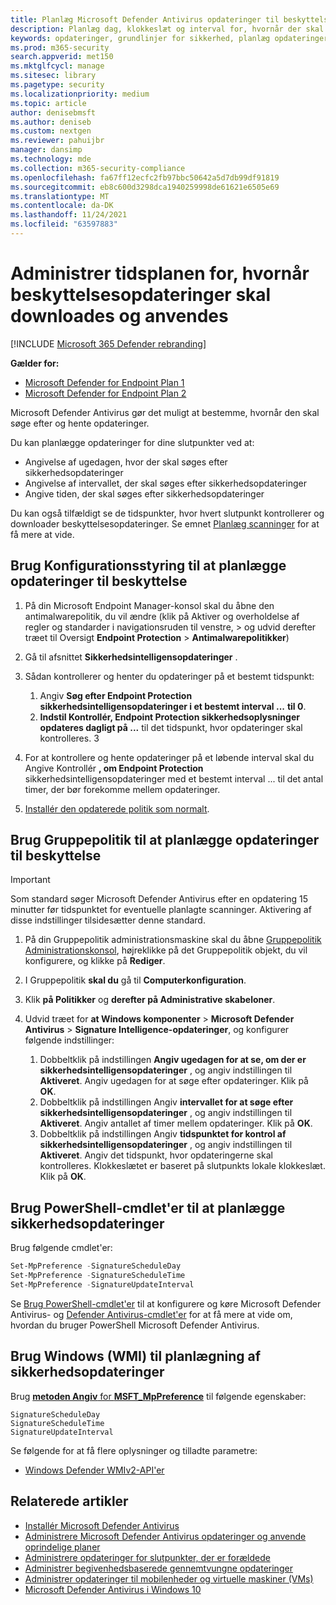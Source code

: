 ```yaml
---
title: Planlæg Microsoft Defender Antivirus opdateringer til beskyttelse
description: Planlæg dag, klokkeslæt og interval for, hvornår der skal downloades beskyttelsesopdateringer
keywords: opdateringer, grundlinjer for sikkerhed, planlæg opdateringer
ms.prod: m365-security
search.appverid: met150
ms.mktglfcycl: manage
ms.sitesec: library
ms.pagetype: security
ms.localizationpriority: medium
ms.topic: article
author: denisebmsft
ms.author: deniseb
ms.custom: nextgen
ms.reviewer: pahuijbr
manager: dansimp
ms.technology: mde
ms.collection: m365-security-compliance
ms.openlocfilehash: fa67ff12ecfc2fb97bbc50642a5d7db99df91819
ms.sourcegitcommit: eb8c600d3298dca1940259998de61621e6505e69
ms.translationtype: MT
ms.contentlocale: da-DK
ms.lasthandoff: 11/24/2021
ms.locfileid: "63597883"
---
```

# <a name="manage-the-schedule-for-when-protection-updates-should-be-downloaded-and-applied"></a>Administrer tidsplanen for, hvornår beskyttelsesopdateringer skal downloades og anvendes

[!INCLUDE [Microsoft 365 Defender rebranding](../../includes/microsoft-defender.md)]


**Gælder for:**
- [Microsoft Defender for Endpoint Plan 1](https://go.microsoft.com/fwlink/p/?linkid=2154037)
- [Microsoft Defender for Endpoint Plan 2](https://go.microsoft.com/fwlink/p/?linkid=2154037)

Microsoft Defender Antivirus gør det muligt at bestemme, hvornår den skal søge efter og hente opdateringer.

Du kan planlægge opdateringer for dine slutpunkter ved at:

- Angivelse af ugedagen, hvor der skal søges efter sikkerhedsopdateringer
- Angivelse af intervallet, der skal søges efter sikkerhedsopdateringer
- Angive tiden, der skal søges efter sikkerhedsopdateringer

Du kan også tilfældigt se de tidspunkter, hvor hvert slutpunkt kontrollerer og downloader beskyttelsesopdateringer. Se emnet [Planlæg scanninger](scheduled-catch-up-scans-microsoft-defender-antivirus.md) for at få mere at vide.

## <a name="use-configuration-manager-to-schedule-protection-updates"></a>Brug Konfigurationsstyring til at planlægge opdateringer til beskyttelse

1. På din Microsoft Endpoint Manager-konsol skal du åbne den antimalwarepolitik, du vil ændre (klik på  Aktiver og overholdelse af regler og standarder i navigationsruden til venstre,  \> og udvid derefter træet til Oversigt **Endpoint Protection** \> **Antimalwarepolitikker**)

2. Gå til afsnittet **Sikkerhedsintelligensopdateringer** .

3. Sådan kontrollerer og henter du opdateringer på et bestemt tidspunkt:
      1. Angiv **Søg efter Endpoint Protection sikkerhedsintelligensopdateringer i et bestemt interval ...** **til 0**.
      2. **Indstil Kontrollér, Endpoint Protection sikkerhedsoplysninger opdateres dagligt på ...** til det tidspunkt, hvor opdateringer skal kontrolleres.
      3
4. For at kontrollere og hente opdateringer på et løbende interval skal du Angive Kontrollér **, om Endpoint Protection** sikkerhedsintelligensopdateringer med et bestemt interval ... til det antal timer, der bør forekomme mellem opdateringer.

5. [Installér den opdaterede politik som normalt](/sccm/protect/deploy-use/endpoint-antimalware-policies#deploy-an-antimalware-policy-to-client-computers).

## <a name="use-group-policy-to-schedule-protection-updates"></a>Brug Gruppepolitik til at planlægge opdateringer til beskyttelse

> [!IMPORTANT]
> Som standard søger Microsoft Defender Antivirus efter en opdatering 15 minutter før tidspunktet for eventuelle planlagte scanninger. Aktivering af disse indstillinger tilsidesætter denne standard.

1. På din Gruppepolitik administrationsmaskine skal du åbne [Gruppepolitik Administrationskonsol](/previous-versions/windows/it-pro/windows-server-2008-R2-and-2008/cc731212(v=ws.11)), højreklikke på det Gruppepolitik objekt, du vil konfigurere, og klikke på **Rediger**.

2. I Gruppepolitik **skal du** gå til **Computerkonfiguration**.

3. Klik **på Politikker** og **derefter på Administrative skabeloner**.

4. Udvid træet for **at Windows komponenter** \> **Microsoft Defender Antivirus** \> **Signature Intelligence-opdateringer**, og konfigurer følgende indstillinger:

    1. Dobbeltklik på indstillingen **Angiv ugedagen for at se, om der er sikkerhedsintelligensopdateringer** , og angiv indstillingen til **Aktiveret**. Angiv ugedagen for at søge efter opdateringer. Klik på **OK**.
    2. Dobbeltklik på indstillingen Angiv **intervallet for at søge efter sikkerhedsintelligensopdateringer** , og angiv indstillingen til **Aktiveret**. Angiv antallet af timer mellem opdateringer. Klik på **OK**.
    3. Dobbeltklik på indstillingen Angiv **tidspunktet for kontrol af sikkerhedsintelligensopdateringer** , og angiv indstillingen til **Aktiveret**. Angiv det tidspunkt, hvor opdateringerne skal kontrolleres. Klokkeslætet er baseret på slutpunkts lokale klokkeslæt. Klik på **OK**.

## <a name="use-powershell-cmdlets-to-schedule-protection-updates"></a>Brug PowerShell-cmdlet'er til at planlægge sikkerhedsopdateringer

Brug følgende cmdlet'er:

```PowerShell
Set-MpPreference -SignatureScheduleDay
Set-MpPreference -SignatureScheduleTime
Set-MpPreference -SignatureUpdateInterval
```

Se [Brug PowerShell-cmdlet'er](use-powershell-cmdlets-microsoft-defender-antivirus.md) til at konfigurere og køre Microsoft Defender Antivirus- og [Defender Antivirus-cmdlet'er](/powershell/module/defender/) for at få mere at vide om, hvordan du bruger PowerShell Microsoft Defender Antivirus.

## <a name="use-windows-management-instruction-wmi-to-schedule-protection-updates"></a>Brug Windows (WMI) til planlægning af sikkerhedsopdateringer

Brug [**metoden Angiv** for **MSFT_MpPreference**](/previous-versions/windows/desktop/legacy/dn455323(v=vs.85)) til følgende egenskaber:

```WMI
SignatureScheduleDay
SignatureScheduleTime
SignatureUpdateInterval
```

Se følgende for at få flere oplysninger og tilladte parametre:

- [Windows Defender WMIv2-API'er](/previous-versions/windows/desktop/defender/windows-defender-wmiv2-apis-portal)

## <a name="related-articles"></a>Relaterede artikler

- [Installér Microsoft Defender Antivirus](deploy-manage-report-microsoft-defender-antivirus.md)
- [Administrere Microsoft Defender Antivirus opdateringer og anvende oprindelige planer](manage-updates-baselines-microsoft-defender-antivirus.md)
- [Administrere opdateringer for slutpunkter, der er forældede](manage-outdated-endpoints-microsoft-defender-antivirus.md)
- [Administrer begivenhedsbaserede gennemtvungne opdateringer](manage-event-based-updates-microsoft-defender-antivirus.md)
- [Administrer opdateringer til mobilenheder og virtuelle maskiner (VMs)](manage-updates-mobile-devices-vms-microsoft-defender-antivirus.md)
- [Microsoft Defender Antivirus i Windows 10](microsoft-defender-antivirus-in-windows-10.md)
